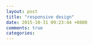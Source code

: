 ```yaml
---
layout: post
title: "responsive design"
date: 2015-10-31 09:23:44 +0800
comments: true
categories: 
---
```

